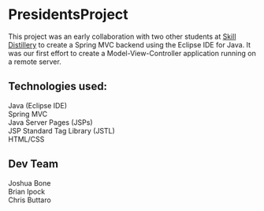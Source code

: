 # PresidentsProject

This project was an early collaboration with two other students at [Skill Distillery](http://skilldistillery.com/) to create a Spring MVC backend using the Eclipse IDE for Java. It was our first effort to create a Model-View-Controller application running on a remote server. 

## Technologies used:
Java (Eclipse IDE)  
Spring MVC  
Java Server Pages (JSPs)  
JSP Standard Tag Library (JSTL)  
HTML/CSS  

## Dev Team
Joshua Bone  
Brian Ipock  
Chris Buttaro  
